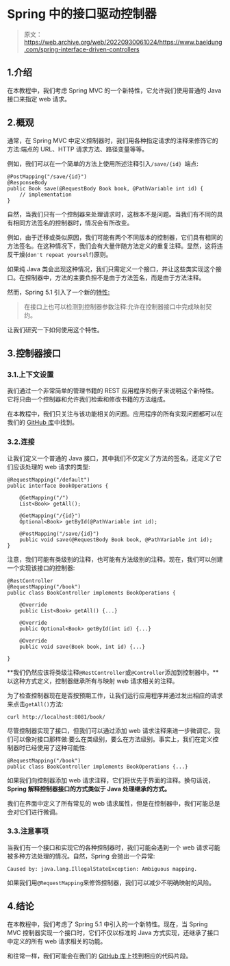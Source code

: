 # Spring 中的接口驱动控制器

> 原文：<https://web.archive.org/web/20220930061024/https://www.baeldung.com/spring-interface-driven-controllers>

## 1.介绍

在本教程中，我们考虑 Spring MVC 的一个新特性，它允许我们使用普通的 Java 接口来指定 web 请求。

## 2.概观

通常，在 Spring MVC 中定义控制器时，我们用各种指定请求的注释来修饰它的方法:端点的 URL、HTTP 请求方法、路径变量等等。

例如，我们可以在一个简单的方法上使用所述注释引入`/save/{id} `端点:

```
@PostMapping("/save/{id}")
@ResponseBody
public Book save(@RequestBody Book book, @PathVariable int id) {
    // implementation
}
```

自然，当我们只有一个控制器来处理请求时，这根本不是问题。当我们有不同的具有相同方法签名的控制器时，情况会有所改变。

例如，由于迁移或类似原因，我们可能有两个不同版本的控制器，它们具有相同的方法签名。在这种情况下，我们会有大量伴随方法定义的重复注释。显然，这将违反干燥(`don't repeat yourself`)原则。

如果纯 Java 类会出现这种情况，我们只需定义一个接口，并让这些类实现这个接口。在控制器中，方法的主要负担不是由于方法签名，而是由于方法注释。

然而，Spring 5.1 引入了一个新的[特性:](https://web.archive.org/web/20220628093309/https://github.com/spring-projects/spring-framework/wiki/What%27s-New-in-Spring-Framework-5.x#general-web-revision-1)

> 在接口上也可以检测到控制器参数注释:允许在控制器接口中完成映射契约。

让我们研究一下如何使用这个特性。

## 3.控制器接口

### 3.1.上下文设置

我们通过一个非常简单的管理书籍的 REST 应用程序的例子来说明这个新特性。它将只由一个控制器和允许我们检索和修改书籍的方法组成。

在本教程中，我们只关注与该功能相关的问题。应用程序的所有实现问题都可以在我们的 [GitHub 库](https://web.archive.org/web/20220628093309/https://github.com/eugenp/tutorials/tree/master/spring-web-modules/spring-5-mvc)中找到。

### 3.2.连接

让我们定义一个普通的 Java 接口，其中我们不仅定义了方法的签名，还定义了它们应该处理的 web 请求的类型:

```
@RequestMapping("/default")
public interface BookOperations {

    @GetMapping("/")
    List<Book> getAll();

    @GetMapping("/{id}")
    Optional<Book> getById(@PathVariable int id);

    @PostMapping("/save/{id}")
    public void save(@RequestBody Book book, @PathVariable int id);
}
```

注意，我们可能有类级别的注释，也可能有方法级别的注释。现在，我们可以创建一个实现该接口的控制器:

```
@RestController
@RequestMapping("/book")
public class BookController implements BookOperations {

    @Override
    public List<Book> getAll() {...}

    @Override
    public Optional<Book> getById(int id) {...}

    @Override
    public void save(Book book, int id) {...}

}
```

**我们仍然应该将类级注释`@RestController`或`@Controller`添加到控制器中。**以这种方式定义，控制器继承所有与映射 web 请求相关的注释。

为了检查控制器现在是否按预期工作，让我们运行应用程序并通过发出相应的请求来点击`getAll()`方法:

```
curl http://localhost:8081/book/
```

尽管控制器实现了接口，但我们可以通过添加 web 请求注释来进一步微调它。我们可以像对接口那样做:要么在类级别，要么在方法级别。事实上，我们在定义控制器时已经使用了这种可能性:

```
@RequestMapping("/book")
public class BookController implements BookOperations {...}
```

如果我们向控制器添加 web 请求注释，它们将优先于界面的注释。换句话说， **Spring 解释控制器接口的方式类似于 Java 处理继承的方式。**

我们在界面中定义了所有常见的 web 请求属性，但是在控制器中，我们可能总是会对它们进行微调。

### 3.3.注意事项

当我们有一个接口和实现它的各种控制器时，我们可能会遇到一个 web 请求可能被多种方法处理的情况。自然，Spring 会抛出一个异常:

```
Caused by: java.lang.IllegalStateException: Ambiguous mapping.
```

如果我们用`@RequestMapping`来修饰控制器，我们可以减少不明确映射的风险。

## 4.结论

在本教程中，我们考虑了 Spring 5.1 中引入的一个新特性。现在，当 Spring MVC 控制器实现一个接口时，它们不仅以标准的 Java 方式实现，还继承了接口中定义的所有 web 请求相关的功能。

和往常一样，我们可能会在我们的 [GitHub 库](https://web.archive.org/web/20220628093309/https://github.com/eugenp/tutorials/tree/master/spring-web-modules/spring-5-mvc)上找到相应的代码片段。